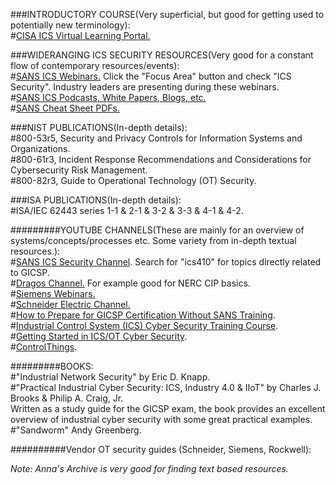 ###INTRODUCTORY COURSE(Very superficial, but good for getting used to potentially new terminology):  
#[CISA ICS Virtual Learning Portal.](https://www.cisa.gov/resources-tools/training/ics-virtual-learning-portal)  

###WIDERANGING ICS SECURITY RESOURCES(Very good for a constant flow of contemporary resources/events):  
#[SANS ICS Webinars.](https://www.sans.org/webcasts) Click the "Focus Area" button and check "ICS Security". Industry leaders are presenting during these webinars.  
#[SANS ICS Podcasts, White Papers, Blogs, etc.](https://www.sans.org/security-resources)  
#[SANS Cheat Sheet PDFs.](https://www.sans.org/blog/the-ultimate-list-of-sans-cheat-sheets)  

###NIST PUBLICATIONS(In-depth details):  
#800-53r5, Security and Privacy Controls for Information Systems and Organizations.  
#800-61r3, Incident Response Recommendations and Considerations for Cybersecurity Risk Management.  
#800-82r3, Guide to Operational Technology (OT) Security.  

###ISA PUBLICATIONS(In-depth details):  
#ISA/IEC 62443 series 1-1 & 2-1 & 3-2 & 3-3 & 4-1 & 4-2.  

#########YOUTUBE CHANNELS(These are mainly for an overview of systems/concepts/processes etc. Some variety from in-depth textual resources.):  
#[SANS ICS Security Channel](https://www.youtube.com/@SANSICSSecurity/videos). Search for "ics410" for topics directly related to GICSP.  
#[Dragos Channel.](https://www.youtube.com/@DragosInc/videos) For example good for NERC CIP basics.  
#[Siemens Webinars.](https://www.youtube.com/playlist?list=PLewnA6R5Js9JRCB2v_HULi5lfuhsOWRFf)  
#[Schneider Electric Channel.](https://www.youtube.com/SchneiderElectric)    
#[How to Prepare for GICSP Certification Without SANS Training](https://www.youtube.com/watch?v=U5ttY--AOvw).  
#[Industrial Control System (ICS) Cyber Security Training Course](https://www.youtube.com/playlist?list=PLI78ZBihrkE1EpPaG79hQFuEIN9_35EbA).   
#[Getting Started in ICS/OT Cyber Security](https://www.youtube.com/watch?v=CCIrntyqe64&list=PLOSJSv0hbPZAlINIh1HcB0L8AZcSPc80g).  
#[ControlThings](https://www.youtube.com/@ControlThings).  

#########BOOKS:  
#"Industrial Network Security" by Eric D. Knapp.  
#"Practical Industrial Cyber Security: ICS, Industry 4.0 & IIoT" by Charles J. Brooks & Philip A. Craig, Jr.  
Written as a study guide for the GICSP exam, the book provides an excellent overview of industrial cyber security with some great practical examples.  
#"Sandworm" Andy Greenberg.

##########Vendor OT security guides (Schneider, Siemens, Rockwell):

*Note: Anna's Archive is very good for finding text based resources.*
